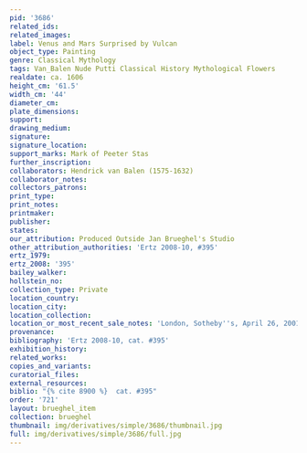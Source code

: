 ```yaml
---
pid: '3686'
related_ids: 
related_images: 
label: Venus and Mars Surprised by Vulcan
object_type: Painting
genre: Classical Mythology
tags: Van_Balen Nude Putti Classical History Mythological Flowers
realdate: ca. 1606
height_cm: '61.5'
width_cm: '44'
diameter_cm: 
plate_dimensions: 
support: 
drawing_medium: 
signature: 
signature_location: 
support_marks: Mark of Peeter Stas
further_inscription: 
collaborators: Hendrick van Balen (1575-1632)
collaborator_notes: 
collectors_patrons: 
print_type: 
print_notes: 
printmaker: 
publisher: 
states: 
our_attribution: Produced Outside Jan Brueghel's Studio
other_attribution_authorities: 'Ertz 2008-10, #395'
ertz_1979: 
ertz_2008: '395'
bailey_walker: 
hollstein_no: 
collection_type: Private
location_country: 
location_city: 
location_collection: 
location_or_most_recent_sale_notes: 'London, Sotheby''s, April 26, 2001, #14'
provenance: 
bibliography: 'Ertz 2008-10, cat. #395'
exhibition_history: 
related_works: 
copies_and_variants: 
curatorial_files: 
external_resources: 
biblio: "{% cite 8900 %}  cat. #395"
order: '721'
layout: brueghel_item
collection: brueghel
thumbnail: img/derivatives/simple/3686/thumbnail.jpg
full: img/derivatives/simple/3686/full.jpg
---
```


